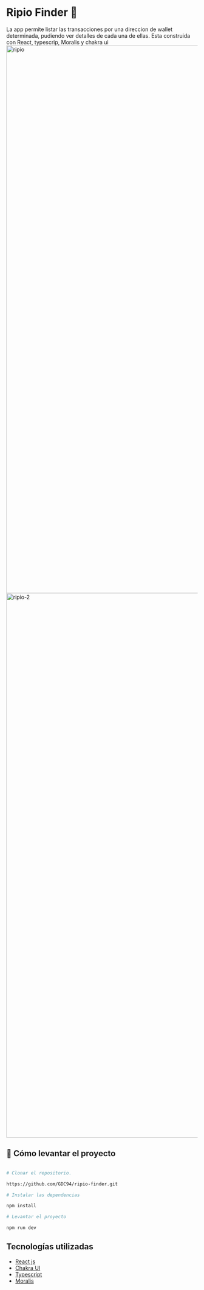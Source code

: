 # Ripio Finder 💸



La app permite listar las transacciones por una direccion de wallet determinada, pudiendo ver detalles de cada una de ellas. Esta construida con React, typescrip, Moralis y chakra ui
<img width="1440" alt="ripio" src="https://user-images.githubusercontent.com/70720945/166324371-d48efee5-32dc-478f-bb86-675abef18e95.png">
<img width="1432" alt="ripio-2" src="https://user-images.githubusercontent.com/70720945/166324419-3a438eab-baa5-417c-894d-c87d023e1c99.png">




## 🕺 Cómo levantar el proyecto


```bash

# Clonar el repositorio.

https://github.com/GDC94/ripio-finder.git

# Instalar las dependencias

npm install

# Levantar el proyecto

npm run dev

```

## Tecnologías utilizadas

* [React js]()
* [Chakra UI](https://chakra-ui.com)
* [Typescript](https://www.typescriptlang.org)
* [Moralis](https://moralis.io)
